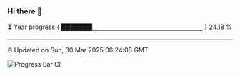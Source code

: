 ### Hi there 👋

⏳ Year progress { ███████▁▁▁▁▁▁▁▁▁▁▁▁▁▁▁▁▁▁▁▁▁▁▁ } 24.18 %

---

⏰ Updated on Sun, 30 Mar 2025 06:24:08 GMT

![Progress Bar CI](https://github.com/liununu/liununu/workflows/Progress%20Bar%20CI/badge.svg)
